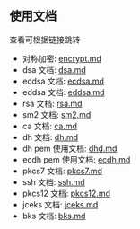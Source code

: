 ## 使用文档

查看可根据链接跳转

* 对称加密: [encrypt.md](encrypt.md)
* dsa 文档: [dsa.md](dsa.md)
* ecdsa 文档: [ecdsa.md](ecdsa.md)
* eddsa 文档: [eddsa.md](eddsa.md)
* rsa 文档: [rsa.md](rsa.md)
* sm2 文档: [sm2.md](sm2.md)
* ca 文档: [ca.md](ca.md)
* dh 文档: [dh.md](dh.md)
* dh pem 使用文档: [dhd.md](dhd.md)
* ecdh pem 使用文档: [ecdh.md](ecdh.md)
* pkcs7 文档: [pkcs7.md](pkcs7.md)
* ssh 文档: [ssh.md](ssh.md)
* pkcs12 文档: [pkcs12.md](pkcs12.md)
* jceks 文档: [jceks.md](jceks.md)
* bks 文档: [bks.md](bks.md)



